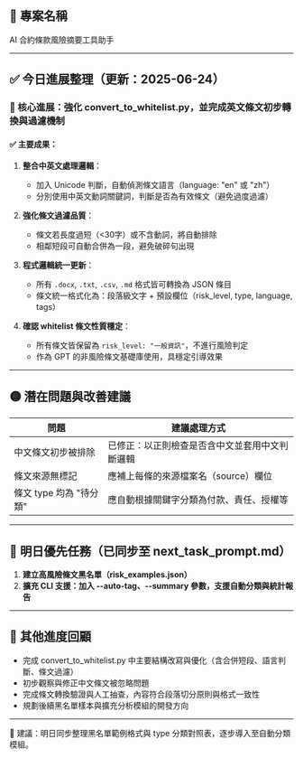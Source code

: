## 📌 專案名稱

AI 合約條款風險摘要工具助手

---

## ✅ 今日進展整理（更新：2025-06-24）

### 📌 核心進展：強化 convert\_to\_whitelist.py，並完成英文條文初步轉換與過濾機制

#### ✅ 主要成果：

1. **整合中英文處理邏輯**：

   * 加入 Unicode 判斷，自動偵測條文語言（language: "en" 或 "zh"）
   * 分別使用中英文動詞關鍵詞，判斷是否為有效條文（避免過度過濾）

2. **強化條文過濾品質**：

   * 條文若長度過短（<30字）或不含動詞，將自動排除
   * 相鄰短段可自動合併為一段，避免破碎句出現

3. **程式邏輯統一更新**：

   * 所有 `.docx`, `.txt`, `.csv`, `.md` 格式皆可轉換為 JSON 條目
   * 條文統一格式化為：段落級文字 + 預設欄位（risk\_level, type, language, tags）

4. **確認 whitelist 條文性質穩定**：

   * 所有條文皆保留為 `risk_level: "一般資訊"`，不進行風險判定
   * 作為 GPT 的非風險條文基礎庫使用，具穩定引導效果

---

## 🟡 潛在問題與改善建議

| 問題               | 建議處理方式                  |
| ---------------- | ----------------------- |
| 中文條文初步被排除        | 已修正：以正則檢查是否含中文並套用中文判斷邏輯 |
| 條文來源無標記          | 應補上每條的來源檔案名（source）欄位   |
| 條文 type 均為 "待分類" | 應自動根據關鍵字分類為付款、責任、授權等    |

---

## 📌 明日優先任務（已同步至 next\_task\_prompt.md）

1. **建立高風險條文黑名單（risk\_examples.json）**
2. **擴充 CLI 支援：加入 --auto-tag、--summary 參數，支援自動分類與統計報告**

---

## 🧩 其他進度回顧

* 完成 convert\_to\_whitelist.py 中主要結構改寫與優化（含合併短段、語言判斷、條文過濾）
* 初步觀察與修正中文條文被忽略問題
* 完成條文轉換驗證與人工抽查，內容符合段落切分原則與格式一致性
* 規劃後續黑名單樣本與擴充分析模組的開發方向

---

📌 建議：明日同步整理黑名單範例格式與 type 分類對照表，逐步導入至自動分類模組。
